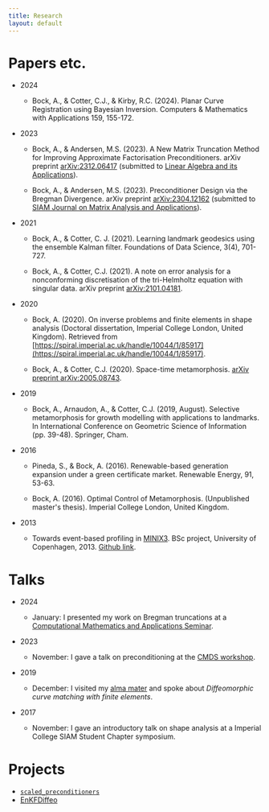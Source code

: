 ```yaml
---
title: Research
layout: default
---
```


# Papers etc. <a name="papers"></a>

* 2024

	* Bock, A., & Cotter, C.J., & Kirby, R.C. (2024). Planar Curve Registration using Bayesian Inversion. Computers & Mathematics with Applications 159, 155-172.

* 2023

	* Bock, A., & Andersen, M.S. (2023). A New Matrix Truncation Method for Improving Approximate Factorisation Preconditioners. arXiv preprint [arXiv:2312.06417](https://arxiv.org/abs/2312.06417) (submitted to [Linear Algebra and its Applications](https://www.sciencedirect.com/journal/linear-algebra-and-its-applications)).

	* Bock, A., & Andersen, M.S. (2023). Preconditioner Design via the Bregman Divergence. arXiv preprint [arXiv:2304.12162](https://arxiv.org/abs/2304.12162) (submitted to [SIAM Journal on Matrix Analysis and Applications](https://www.siam.org/publications/journals/siam-journal-on-matrix-analysis-and-applications-simax)).

* 2021

	* Bock, A., & Cotter, C. J. (2021). Learning landmark geodesics using the ensemble Kalman filter. Foundations of Data Science, 3(4), 701-727.

	* Bock, A., & Cotter, C.J. (2021). A note on error analysis for a nonconforming discretisation of the tri-Helmholtz equation with singular data. arXiv preprint [arXiv:2101.04181](https://arxiv.org/abs/2101.04181).

* 2020

	* Bock, A. (2020). On inverse problems and finite elements in shape analysis (Doctoral dissertation, Imperial College London, United Kingdom). Retrieved from [https://spiral.imperial.ac.uk/handle/10044/1/85917](https://spiral.imperial.ac.uk/handle/10044/1/85917).

	* Bock, A., & Cotter, C.J. (2020). Space-time metamorphosis. [arXiv preprint arXiv:2005.08743](https://arxiv.org/abs/2005.08743).

* 2019

	* Bock, A., Arnaudon, A., & Cotter, C.J. (2019, August). Selective metamorphosis for growth modelling with applications to landmarks. In International Conference on Geometric Science of Information (pp. 39-48). Springer, Cham.

* 2016

	* Pineda, S., & Bock, A. (2016). Renewable-based generation expansion under a green certificate market. Renewable Energy, 91, 53-63.

	* Bock, A. (2016). Optimal Control of Metamorphosis. (Unpublished master's thesis). Imperial College London, United Kingdom.

* 2013
	* Towards event-based profiling in [MINIX3](https://www.minix3.org/). BSc project, University of Copenhagen, 2013. [Github link](https://github.com/andreasbock/minix).



# Talks


* 2024
	* January: I presented my work on Bregman truncations at a [Computational Mathematics and Applications Seminar](https://www.maths.ox.ac.uk/events/list/635).

* 2023
	* November: I gave a talk on preconditioning at the [CMDS workshop](https://cmds.compute.dtu.dk/).

* 2019
	* December: I visited my [alma mater](https://di.ku.dk/english/) and spoke about _Diffeomorphic curve matching with finite elements_.

* 2017
	* November: I gave an introductory talk on shape analysis at a Imperial College SIAM Student Chapter symposium.


# Projects

* [`scaled_preconditioners`](https://github.com/andreasbock/scaled_preconditioners)
* [EnKFDiffeo](https://github.com/andreasbock/enkf_landmarks)
